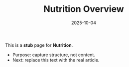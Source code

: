﻿---
title: "Nutrition Overview"
description: "Stub â€” outline for Nutrition. Replace with real content."
date: "2025-10-04"
draft: true
tags: ["stub","wiki"]
topics: ["nutrition"]
audiences: ["beginner"]
---
This is a **stub** page for **Nutrition**. 

- Purpose: capture structure, not content.
- Next: replace this text with the real article.

